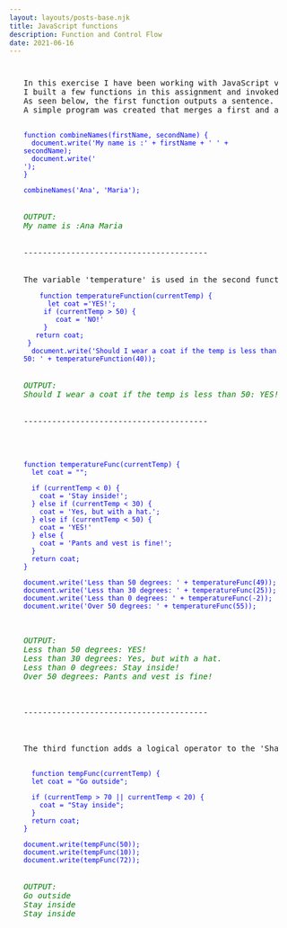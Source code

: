 ```yaml
---
layout: layouts/posts-base.njk
title: JavaScript functions
description: Function and Control Flow
date: 2021-06-16
---
```

<pre style="margin:5%;">

In this exercise I have been working with JavaScript variables, "if" and 'else if' statements, arithmetic operators and functions.
I built a few functions in this assignment and invoked them as needed.
As seen below, the first function outputs a sentence. 
A simple program was created that merges a first and a last name. After that,a return statement was included.

<code style="color: blue">
function combineNames(firstName, secondName) {
  document.write('My name is :' + firstName + ' ' + secondName);
  document.write('<br />');
}

combineNames('Ana', 'Maria');
</code>
<em style="color: green">
OUTPUT:
My name is :Ana Maria </em>

<br/>---------------------------------------<br/><br/>
The variable 'temperature' is used in the second function. A code was created that instructs you to put on a coat if the temperature falls below 50 degrees. The software was expanded to display several phrases based on the value that was entered.
<code style="color: blue;">
    function temperatureFunction(currentTemp) {
      let coat ='YES!';
     if (currentTemp > 50) {
        coat = 'NO!'
     }
   return coat;
 }
  document.write('Should I wear a coat if the temp is less than 50: ' + temperatureFunction(40));
</code>
<em style="color: green;">
OUTPUT:
Should I wear a coat if the temp is less than 50: YES!</em>

<br/>---------------------------------------<br/><br/>

<code style="color: blue">
function temperatureFunc(currentTemp) {
  let coat = "";
  
  if (currentTemp < 0) {
    coat = 'Stay inside!';
  } else if (currentTemp < 30) {
    coat = 'Yes, but with a hat.';
  } else if (currentTemp < 50) {
    coat = 'YES!'
  } else {
    coat = 'Pants and vest is fine!';
  }
  return coat;
}

document.write('Less than 50 degrees: ' + temperatureFunc(49));
document.write('Less than 30 degrees: ' + temperatureFunc(25));
document.write('Less than 0 degrees: ' + temperatureFunc(-2));
document.write('Over 50 degrees: ' + temperatureFunc(55));

</code>
<em style="color: green">
OUTPUT: 
Less than 50 degrees: YES! 
Less than 30 degrees: Yes, but with a hat.
Less than 0 degrees: Stay inside!
Over 50 degrees: Pants and vest is fine!
</em>

<br/>---------------------------------------<br/><br/>

The third function adds a logical operator to the 'Shall I wear a coat?' program. The software defines 'if' and 'else if' to determine whether you should go or stay inside.

<code style="color: blue">
  function tempFunc(currentTemp) {
  let coat = "Go outside";
  
  if (currentTemp > 70 || currentTemp < 20) {
    coat = "Stay inside";
  }
  return coat;
}

document.write(tempFunc(50));
document.write(tempFunc(10));
document.write(tempFunc(72));
</code>
<em style="color: green;">
OUTPUT: 
Go outside
Stay inside
Stay inside
</em>
</pre>